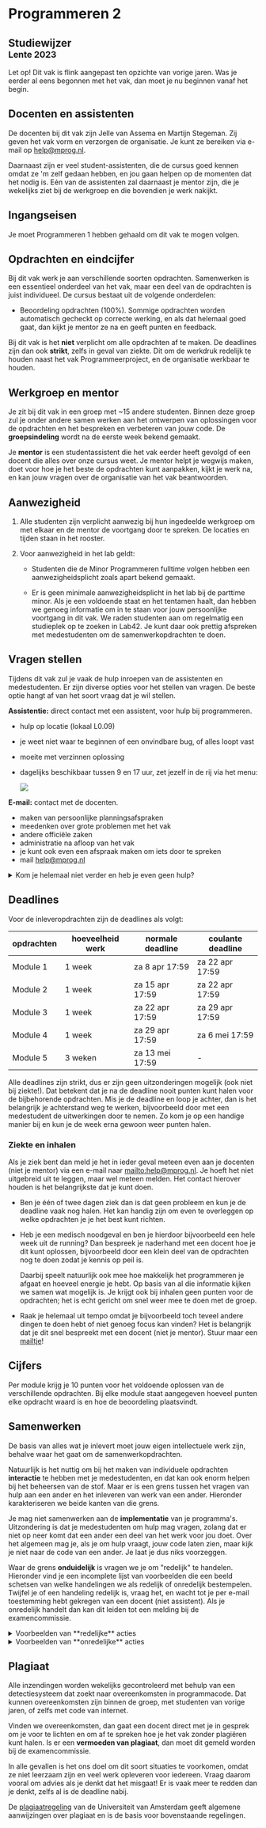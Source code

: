 # Programmeren 2

## Studiewijzer<br><small>Lente 2023</small>

Let op! Dit vak is flink aangepast ten opzichte van vorige jaren. Was je eerder al eens begonnen met het vak, dan moet je nu beginnen vanaf het begin.

## Docenten en assistenten

De docenten bij dit vak zijn Jelle van Assema en Martijn Stegeman. Zij geven het vak vorm en verzorgen de organisatie. Je kunt ze bereiken via e-mail op <help@mprog.nl>.

Daarnaast zijn er veel student-assistenten, die de cursus goed kennen omdat ze 'm zelf gedaan hebben, en jou gaan helpen op de momenten dat het nodig is. Eén van de assistenten zal daarnaast je mentor zijn, die je wekelijks ziet bij de werkgroep en die bovendien je werk nakijkt.

## Ingangseisen

Je moet Programmeren 1 hebben gehaald om dit vak te mogen volgen.

## Opdrachten en eindcijfer

Bij dit vak werk je aan verschillende soorten opdrachten. Samenwerken is een essentieel onderdeel van het vak, maar een deel van de opdrachten is juist individueel. De cursus bestaat uit de volgende onderdelen:

- Beoordeling opdrachten (100%). Sommige opdrachten worden automatisch gecheckt op correcte werking, en als dat helemaal goed gaat, dan kijkt je mentor ze na en geeft punten en feedback.

Bij dit vak is het **niet** verplicht om alle opdrachten af te maken. De deadlines zijn dan ook **strikt**, zelfs in geval van ziekte. Dit om de werkdruk redelijk te houden naast het vak Programmeerproject, en de organisatie werkbaar te houden.


## Werkgroep en mentor

Je zit bij dit vak in een groep met ~15 andere studenten. Binnen deze groep zul je onder andere samen werken aan het ontwerpen van oplossingen voor de opdrachten en het bespreken en verbeteren van jouw code. De **groepsindeling** wordt na de eerste week bekend gemaakt.

Je **mentor** is een studentassistent die het vak eerder heeft gevolgd of een docent die alles over onze cursus weet. Je mentor helpt je wegwijs maken, doet voor hoe je het beste de opdrachten kunt aanpakken, kijkt je werk na, en kan jouw vragen over de organisatie van het vak beantwoorden.

<!-- Vanaf de tweede week heb je elke week een **werkgroep** met je mentor waar alle teamleden aan deelnemen. De inroostering hiervan wordt in de eerste week gedaan, daarna vind je de tijd en locatie in je normale rooster op datanose.nl. -->


## Aanwezigheid

1. Alle studenten zijn verplicht aanwezig bij hun ingedeelde werkgroep om met elkaar en de mentor de voortgang door te spreken. De locaties en tijden staan in het rooster.

2. Voor aanwezigheid in het lab geldt:

    - Studenten die de Minor Programmeren fulltime volgen hebben een aanwezigheidsplicht zoals apart bekend gemaakt.

    - Er is geen minimale aanwezigheidsplicht in het lab bij de parttime minor. Als je een voldoende staat en het tentamen haalt, dan hebben we genoeg informatie om in te staan voor jouw persoonlijke voortgang in dit vak. We raden studenten aan om regelmatig een studieplek op te zoeken in Lab42. Je kunt daar ook prettig afspreken met medestudenten om de samenwerkopdrachten te doen.

## Vragen stellen

Tijdens dit vak zul je vaak de hulp inroepen van de assistenten en medestudenten. Er zijn diverse opties voor het stellen van vragen. De beste optie hangt af van het soort vraag dat je wil stellen.

**Assistentie:** direct contact met een assistent, voor hulp bij programmeren.

- hulp op locatie (lokaal L0.09)
- je weet niet waar te beginnen of een onvindbare bug, of alles loopt vast
- moeite met verzinnen oplossing
- dagelijks beschikbaar tussen 9 en 17 uur, zet jezelf in de rij via het menu:

    ![](../hands-menu.png)

**E-mail:** contact met de docenten.

- maken van persoonlijke planningsafspraken
- meedenken over grote problemen met het vak
- andere officiële zaken
- administratie na afloop van het vak
- je kunt ook even een afspraak maken om iets door te spreken
- mail <help@mprog.nl>

<details markdown="1"><summary markdown="span">Kom je helemaal niet verder en heb je even geen hulp?</summary>
Juist even niet aan de opdracht werken kan je verder helpen!

- Neem een halfuurtje echt even afstand van je computer; dit helpt je brein afstand nemen van het probleem. Met een frisse blik kom je dan toch weer verder.

- Ga even door met de volgende opdracht van de module om te kijken hoe je daar mee gaat.

- Of ga oefenen in het basisboek, want dit staat helemaal los van de opdrachten.
</details>


## Deadlines

Voor de inleveropdrachten zijn de deadlines als volgt:

| opdrachten  | hoeveelheid werk |  normale deadline   |  coulante deadline  |
|-------------|------------------|---------------------|-------------------|
| Module 1    | 1 week  |  za  8 apr  17:59   |  za 22 apr  17:59 |
| Module 2    | 1 week  |  za 15 apr  17:59   |  za 22 apr  17:59 |
| Module 3    | 1 week  |  za 22 apr  17:59   |  za 29 apr  17:59 |
| Module 4    | 1 week  |  za 29 apr  17:59   |  za  6 mei  17:59 |
| Module 5    | 3 weken |  za 13 mei  17:59   |  -                |

Alle deadlines zijn strikt, dus er zijn geen uitzonderingen mogelijk (ook niet bij ziekte!). Dat betekent dat je na de deadline nooit punten kunt halen voor de bijbehorende opdrachten. Mis je de deadline en loop je achter, dan is het belangrijk je achterstand weg te werken, bijvoorbeeld door met een medestudent de uitwerkingen door te nemen. Zo kom je op een handige manier bij en kun je de week erna gewoon weer punten halen.

<!-- De overige deadlines volgen nog, maar er is een wekelijkse regelmaat. -->

### Ziekte en inhalen

Als je ziek bent dan meld je het in ieder geval meteen even aan je docenten (niet je mentor) via een e-mail naar <mailto:help@mprog.nl>. Je hoeft het niet uitgebreid uit te leggen, maar wel meteen melden. Het contact hierover houden is het belangrijkste dat je kunt doen.

-   Ben je één of twee dagen ziek dan is dat geen probleem en kun je de deadline vaak nog halen. Het kan handig zijn om even te overleggen op welke opdrachten je je het best kunt richten.

-   Heb je een medisch noodgeval en ben je hierdoor bijvoorbeeld een hele week uit de running? Dan bespreek je naderhand met een docent hoe je dit kunt oplossen, bijvoorbeeld door een klein deel van de opdrachten nog te doen zodat je kennis op peil is.

    Daarbij speelt natuurlijk ook mee hoe makkelijk het programmeren je afgaat en hoeveel energie je hebt. Op basis van al die informatie kijken we samen wat mogelijk is. Je krijgt ook bij inhalen geen punten voor de opdrachten; het is echt gericht om snel weer mee te doen met de groep.

-   Raak je helemaal uit tempo omdat je bijvoorbeeld toch teveel andere dingen te doen hebt of niet genoeg focus kan vinden? Het is belangrijk dat je dit snel bespreekt met een docent (niet je mentor). Stuur maar een [mailtje](mailto:help@mprog.nl)!


## Cijfers

Per module krijg je 10 punten voor het voldoende oplossen van de verschillende opdrachten. Bij elke module staat aangegeven hoeveel punten elke opdracht waard is en hoe de beoordeling plaatsvindt.


## Samenwerken

De basis van alles wat je inlevert moet jouw eigen intellectuele werk zijn, behalve waar het gaat om de samenwerkopdrachten.

Natuurlijk is het nuttig om bij het maken van individuele opdrachten **interactie** te hebben met je medestudenten, en dat kan ook enorm helpen bij het beheersen van de stof. Maar er is een grens tussen het vragen van hulp aan een ander en het inleveren van werk van een ander. Hieronder karakteriseren we beide kanten van die grens.

Je mag niet samenwerken aan de **implementatie** van je programma's. Uitzondering is dat je medestudenten om hulp mag vragen, zolang dat er niet op neer komt dat een ander een deel van het werk voor jou doet. Over het algemeen mag je, als je om hulp vraagt, jouw code laten zien, maar kijk je niet naar de code van een ander. Je laat je dus niks voorzeggen.

Waar de grens **onduidelijk** is vragen we je om "redelijk" te handelen. Hieronder vind je een incomplete lijst van voorbeelden die een beeld schetsen van welke handelingen we als redelijk of onredelijk bestempelen. Twijfel je of een handeling redelijk is, vraag het, en wacht tot je per e-mail toestemming hebt gekregen van een docent (niet assistent). Als je onredelijk handelt dan kan dit leiden tot een melding bij de examencommissie.

<details markdown="1"><summary markdown="span">Voorbeelden van **redelijke** acties</summary>

- Praten met medestudenten over de opdrachten in het Nederlands (of een andere natuurlijke taal).

- Het cursusmateriaal bespreken met anderen om het beter te begrijpen.

- Een medestudent helpen bij het debuggen tijdens een laptopcollege of daarbuiten, of zelfs online, door het bekijken, compileren of draaien van zijn of haar code, zelfs op je eigen computer.

- Het in je uitwerking opnemen van een paar regels code die je online of ergens anders vindt, gegeven dat deze regels niet de essentie van de opdracht vormen en dat je de bron van de code vermeldt.

- Het inzien van tentamens van voorgaande jaren en oplossingen daarvan.

- Code die jij hebt geschreven versturen of laten zien aan iemand anders, wellicht een medestudent, zodat deze jou kan helpen bij het debuggen.

- Het online delen van een paar regels van jouw code zodat anderen wellicht kunnen helpen met debuggen.

- Een aan het vak verbonden assistent om hulp vragen.

- Naar het internet gaan voor tutorials buiten het vak, voor referenties, en voor oplossingen bij technische problemen, maar niet voor gehele oplossingen voor (de essentie van) opdrachten.

- Het uittekenen of uitwerken van oplossingen op een whiteboard door middel van diagrammen of pseudocode, maar niet "echte" code.

- Werken met (en zelfs betalen voor) een tutor om je te helpen met het vak, gegeven dat de tutor niet het werk voor je doet.
</details>

<details markdown="1"><summary markdown="span">Voorbeelden van **onredelijke** acties</summary>

- Een oplossing van een opdracht inzien voordat je jouw opdracht hebt ingeleverd.

- Een medestudent vragen om hun oplossing, voordat je jouw opdracht hebt ingeleverd.

- Het decompileren, deobfusceren, of op andere manier achterhalen van een "staff" oplossing van een opdracht.

- Vergeten de bron te citeren van code of technieken die je hebt opgenomen van buiten de lessen van dit vak, en hebt geïntegreerd in je eigen werk, zelfs als je wel de andere restricties aanhoudt.

- Het aan een medestudent geven of laten zien van een oplossing voor een opdracht waar hij of zij (dus niet jij) moeite mee heeft.

- Betalen, of het aanbieden om te betalen, voor het recht om werk van een ander als onderdeel van jouw eigen werk in te leveren.

- Het beschikbaar stellen van oplossingen voor opdrachten van dit vak aan anderen die dit vak in de toekomst wellicht gaan volgen.

- Het opzoeken van complete oplossingen voor opdrachten online of ergens anders.

- Werk van een opdracht opsplitsen met een ander.

- Werk van een ander, behalve een paar regels zoals eerder omschreven, inleveren.

- Hetzelfde of bijna hetzelfde werk inleveren bij dit vak dat je hebt ingeleverd of gaat inleveren bij een ander vak.

- Het inleveren van werk voor dit vak, waarbij je intentie is om dit ook ergens anders voor in te zetten (zeg voor een baan), zonder daar eerst toestemming voor te hebben gekregen van een docent.

- Naar de oplossing voor een opdracht van iemand anders kijken, en vervolgens jouw oplossing daarop baseren.
</details>

## Plagiaat

Alle inzendingen worden wekelijks gecontroleerd met behulp van een detectiesysteem dat zoekt naar overeenkomsten in programmacode. Dat kunnen overeenkomsten zijn binnen de groep, met studenten van vorige jaren, of zelfs met code van internet.

Vinden we overeenkomsten, dan gaat een docent direct met je in gesprek om je voor te lichten en om af te spreken hoe je het vak zonder plagiëren kunt halen. Is er een **vermoeden van plagiaat**, dan moet dit gemeld worden bij de examencommissie.

In alle gevallen is het ons doel om dit soort situaties te voorkomen, omdat ze niet leerzaam zijn en veel werk opleveren voor iedereen. Vraag daarom vooral om advies als je denkt dat het misgaat! Er is vaak meer te redden dan je denkt, zelfs al is de deadline nabij.

De [plagiaatregeling](https://student.uva.nl/content/az/fraude-plagiaat-en-bronvermelding/plagiaat-en-fraude.html) van de Universiteit van Amsterdam geeft algemene aanwijzingen over plagiaat en is de basis voor bovenstaande regelingen.
